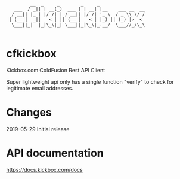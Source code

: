 ```
         __  _     _        _     _                 
   ___  / _|| | __(_)  ___ | | __| |__    ___ __  __
  / __|| |_ | |/ /| | / __|| |/ /| '_ \  / _ \\ \/ /
 | (__ |  _||   < | || (__ |   < | |_) || (_) |>  < 
  \___||_|  |_|\_\|_| \___||_|\_\|_.__/  \___//_/\_\
                                                    
```
# cfkickbox
Kickbox.com ColdFusion Rest API Client

Super lightweight api only has a single function "verify" to check for legitimate email addresses.

# Changes
2019-05-29 Initial release

# API documentation
https://docs.kickbox.com/docs

